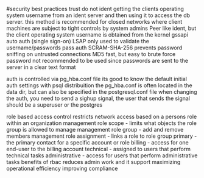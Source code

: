 #security 
best practices 
     trust 
          do not 
     ident 
          getting the clients operating system username from an ident server and then using it to access the db server. this method is recommended for closed
          networks where client machines are subject to tight controls by system admins 
     Peer 
          like ident, but the client operating system username is obtained from the kernel 
     gssapi
          auto auth (single sign-on)
     LSAP
          only used to validate the username/passwords
     pass auth 
          SCRAM-SHA-256
               prevents password sniffing on untrusted connections 
          MD5
               fast, but easy to brute force 
          password 
               not recommended to be used since passwords are sent to the server in a clear text format 

auth is controlled via pg_hba.conf file 
its good to know the default initial auth settings with psql distribuition 
the pg_hba.conf is often located in the data dir, but can also be specified in the postgresql.conf file 
when changing the auth, you need to send a sighup signal, the user that sends the signal should be a superuser or the postgres

role based access control
     restricts network access based on a persons role within an organization 
          management role scope - limits what objects the role group is allowed to manage 
          management role group - add and remove members
          management role assignment - links a role to role group 
          primary - the primary contact for a specific account or role 
          billing - access for one end-user to the billing account 
          technical - assigned to users that perform technical tasks 
          administrative - access for users that perform administrative tasks 
benefits of rbac 
     reduces admin work and it support 
     maximizing operational efficiency 
     improving compliance 
     
          